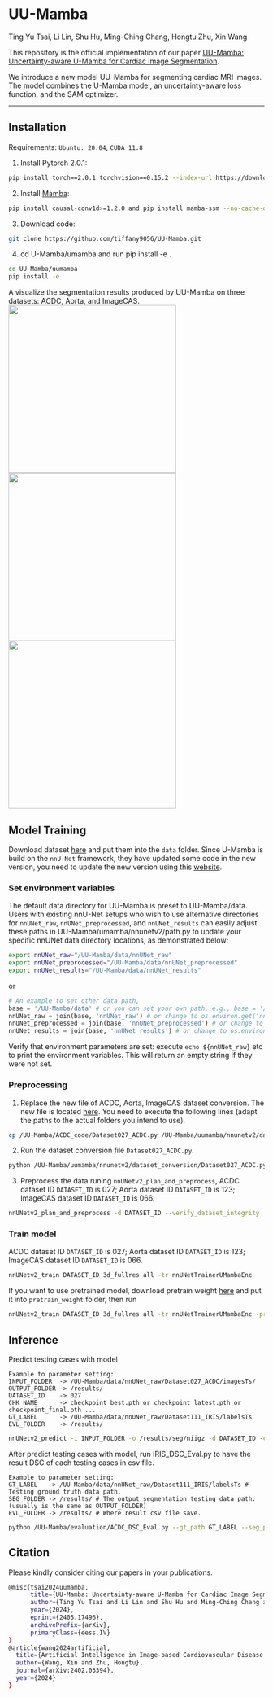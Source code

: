# UU-Mamba
Ting Yu Tsai, Li Lin, Shu Hu, Ming-Ching Chang, Hongtu Zhu, Xin Wang

This repository is the official implementation of our paper [UU-Mamba: Uncertainty-aware U-Mamba for Cardiac Image Segmentation](https://arxiv.org/pdf/2405.17496).

We introduce a new model UU-Mamba for segmenting cardiac MRI images. The model combines the U-Mamba model, an uncertainty-aware loss function, and the SAM optimizer.
_________________

## Installation
Requirements: `Ubuntu: 20.04`, `CUDA 11.8`
1. Install Pytorch 2.0.1:
```bash
pip install torch==2.0.1 torchvision==0.15.2 --index-url https://download.pytorch.org/whl/cu118
```
2. Install [Mamba](https://github.com/state-spaces/mamba):
```bash
pip install causal-conv1d>=1.2.0 and pip install mamba-ssm --no-cache-dir
```
3. Download code:
```bash
git clone https://github.com/tiffany9056/UU-Mamba.git
```
4. cd U-Mamba/umamba and run pip install -e .
```bash
cd UU-Mamba/uumamba
pip install -e
```
A visualize the segmentation results produced by UU-Mamba on three datasets: ACDC, Aorta, and ImageCAS.
<img src="https://github.com/user-attachments/assets/6ebf549b-3ab4-467e-a7dc-3c437d834193" width="330"/>
<img src="https://github.com/user-attachments/assets/31ef0296-c787-46a7-95f7-277c77a7ade7" width="330"/>
<img src="https://github.com/user-attachments/assets/5577c30f-503b-441c-bb06-51a26ef74b2c" width="330"/>

## Model Training
Download dataset [here](https://humanheart-project.creatis.insa-lyon.fr/database/#collection/637218c173e9f0047faa00fb) and put them into the `data` folder.
Since U-Mamba is build on the `nnU-Net` framework, they have updated some code in the new version, you need to update the new version using this [website](https://github.com/MIC-DKFZ/nnUNet/commit/f569e34d0265723288a64eca579609e0274b1a0b).

### Set environment variables
The default data directory for UU-Mamba is preset to UU-Mamba/data. Users with existing nnU-Net setups who wish to use alternative directories for `nnUNet_raw`, `nnUNet_preprocessed`, and `nnUNet_results` can easily adjust these paths in UU-Mamba/umamba/nnunetv2/path.py to update your specific nnUNet data directory locations, as demonstrated below:
```bash
export nnUNet_raw="/UU-Mamba/data/nnUNet_raw"
export nnUNet_preprocessed="/UU-Mamba/data/nnUNet_preprocessed"
export nnUNet_results="/UU-Mamba/data/nnUNet_results"
```
or
```python
# An example to set other data path,
base = '/UU-Mamba/data' # or you can set your own path, e.g., base = '/home/user_name/Documents/UU-Mamba/data'
nnUNet_raw = join(base, 'nnUNet_raw') # or change to os.environ.get('nnUNet_raw')
nnUNet_preprocessed = join(base, 'nnUNet_preprocessed') # or change to os.environ.get('nnUNet_preprocessed')
nnUNet_results = join(base, 'nnUNet_results') # or change to os.environ.get('nnUNet_results')
```
Verify that environment parameters are set: execute  `echo ${nnUNet_raw}` etc to print the environment variables. This will return an empty string if they were not set.

### Preprocessing
1. Replace the new file of ACDC, Aorta, ImageCAS dataset conversion. The new file is located [here](https://drive.google.com/drive/folders/1AQTtWgYsxX9KC_Xn8PApRKOfJnnowtBa?usp=sharing). You need to execute the following lines (adapt the paths to the actual folders you intend to use).
```bash
cp /UU-Mamba/ACDC_code/Dataset027_ACDC.py /UU-Mamba/uumamba/nnunetv2/dataset_conversion/Dataset027_ACDC.py
```
2. Run the dataset conversion file `Dataset027_ACDC.py`.
```bash
python /UU-Mamba/uumamba/nnunetv2/dataset_conversion/Dataset027_ACDC.py -i /data/ACDC/database
```
3. Preprocess the data runing `nnUNetv2_plan_and_preprocess`, ACDC dataset ID `DATASET_ID` is 027; Aorta dataset ID `DATASET_ID` is 123; ImageCAS dataset ID `DATASET_ID` is 066.
```bash
nnUNetv2_plan_and_preprocess -d DATASET_ID --verify_dataset_integrity
```

### Train model
ACDC dataset ID `DATASET_ID` is 027; Aorta dataset ID `DATASET_ID` is 123; ImageCAS dataset ID `DATASET_ID` is 066.
```bash
nnUNetv2_train DATASET_ID 3d_fullres all -tr nnUNetTrainerUMambaEnc
```
If you want to use pretrained model, download pretrain weight [here](https://drive.google.com/drive/folders/1AQTtWgYsxX9KC_Xn8PApRKOfJnnowtBa?usp=sharing) and put it into `pretrain_weight` folder, then run
```bash
nnUNetv2_train DATASET_ID 3d_fullres all -tr nnUNetTrainerUMambaEnc -pretrained_weights /UU-Mamba/pretrain_weight/checkpoint_UU-Mamba.pth
```

## Inference
Predict testing cases with model
```text
Example to parameter setting:
INPUT_FOLDER  -> /UU-Mamba/data/nnUNet_raw/Dataset027_ACDC/imagesTs/
OUTPUT_FOLDER -> /results/
DATASET_ID    -> 027
CHK_NAME      -> checkpoint_best.pth or checkpoint_latest.pth or checkpoint_final.pth ...
GT_LABEL      -> /UU-Mamba/data/nnUNet_raw/Dataset111_IRIS/labelsTs
EVL_FOLDER    -> /results/
```
```bash
nnUNetv2_predict -i INPUT_FOLDER -o /results/seg/niigz -d DATASET_ID -c 3d_fullres -f all -tr nnUNetTrainerUMambaEnc --disable_tta -chk CHK_NAME
```
After predict testing cases with model, run IRIS_DSC_Eval.py to have the result DSC of each testing cases in csv file.
```text
Example to parameter setting:
GT_LABEL   -> /UU-Mamba/data/nnUNet_raw/Dataset111_IRIS/labelsTs # Testing ground truth data path.
SEG_FOLDER -> /results/ # The output segmentation testing data path. (usually is the same as OUTPUT_FOLDER)
EVL_FOLDER -> /results/ # Where result csv file save.
```
```bash
python /UU-Mamba/evaluation/ACDC_DSC_Eval.py --gt_path GT_LABEL --seg_path SEG_FOLDER --save_path EVL_FOLDER
```

## Citation
Please kindly consider citing our papers in your publications. 
```bash
@misc{tsai2024uumamba,
      title={UU-Mamba: Uncertainty-aware U-Mamba for Cardiac Image Segmentation}, 
      author={Ting Yu Tsai and Li Lin and Shu Hu and Ming-Ching Chang and Hongtu Zhu and Xin Wang},
      year={2024},
      eprint={2405.17496},
      archivePrefix={arXiv},
      primaryClass={eess.IV}
}
@article{wang2024artificial,
  title={Artificial Intelligence in Image-based Cardiovascular Disease Analysis: A Comprehensive Survey and Future Outlook},
  author={Wang, Xin and Zhu, Hongtu},
  journal={arXiv:2402.03394},
  year={2024}
}
```
